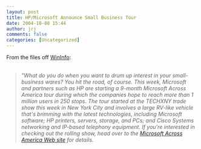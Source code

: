 ```yaml
---
layout: post
title: HP/Microsoft Announce Small Business Tour
date: 2004-10-08 15:44
author: jrj
comments: false
categories: [Uncategorized]
---
```

From the files off <a href="http://www.winnetmag.com/windowspaulthurrott/Article/ArticleID/44194/windowspaulthurrott_44194.html" target="_blank">WinInfo</a>:<br /><br />*<blockquote>"What do you do when you want to drum up interest in your small-business wares? You hit the road, of course. This week, Microsoft and partners such as HP are starting a 9-month Microsoft Across America tour during which the companies hope to reach more than 1 million users in 250 stops. The tour started at the TECHXNY trade show this week in New York City and involves a large RV-like vehicle that's brimming with the latest technologies, including Microsoft software; HP printers, servers, storage, and PCs; and Cisco Systems networking and IP-based telephony equipment. If you're interested in checking out the rolling show, head over to the <a href="http://www.microsoft.com/mscorp/acrossamerica" target="_blank">Microsoft Across America Web site</a> for details.</blockquote>*
